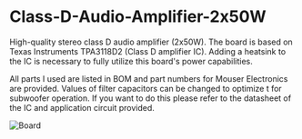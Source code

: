 # Class-D-Audio-Amplifier-2x50W

High-quality stereo class D audio amplifier (2x50W). The board is based on Texas Instruments TPA3118D2 (Class D amplifier IC). Adding a heatsink to the IC is necessary to fully utilize this board's power capabilities. 

All parts I used are listed in BOM and part numbers for Mouser Electronics are provided. Values of filter capacitors can be changed to optimize t for subwoofer operation. If you want to do this please refer to the datasheet of the IC and application circuit provided.


![Board](https://github.com/DinoDubroja/Class-D-Audio-Amplifier-2x50W/assets/156545377/51acd66b-1957-47a8-93ee-857756b6e735)
